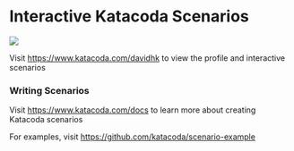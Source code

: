 # Interactive Katacoda Scenarios

[![](http://shields.katacoda.com/katacoda/davidhk/count.svg)](https://www.katacoda.com/davidhk "Get your profile on Katacoda.com")

Visit https://www.katacoda.com/davidhk to view the profile and interactive scenarios

### Writing Scenarios
Visit https://www.katacoda.com/docs to learn more about creating Katacoda scenarios

For examples, visit https://github.com/katacoda/scenario-example
